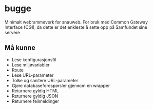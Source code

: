 # bugge
Minimalt webrammeverk for snauweb. For bruk med Common Gateway Interface (CGI), da dette er det enkleste å sette opp på Samfundet sine servere

## Må kunne
* Lese konfigurasjonsfil
* Lese miljøvariabler
* Route
* Lese URL-parameter
* Tolke og sanitere URL-parameter
* Gjøre databaseforespørsler gjennom en wrapper
* Returnere gyldig HTML
* Returnere gyldig JSON
* Returnere feilmeldinger

